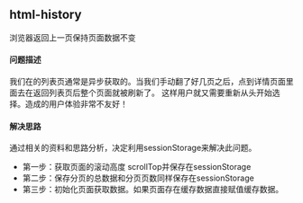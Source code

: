 ## html-history
浏览器返回上一页保持页面数据不变</br>
#### 问题描述
我们在的列表页通常是异步获取的。当我们手动翻了好几页之后，点到详情页面里面去在返回列表页后整个页面就被刷新了。
这样用户就又需要重新从头开始选择。造成的用户体验非常不友好！
#### 解决思路
通过相关的资料和思路分析，决定利用sessionStorage来解决此问题。
+ 第一步：获取页面的滚动高度 scrollTop并保存在sessionStorage
+ 第二步：保存分页的总数据和分页页数同样保存在sessionStorage
+ 第三步：初始化页面获取数据。如果页面存在缓存数据直接赋值缓存数据。
